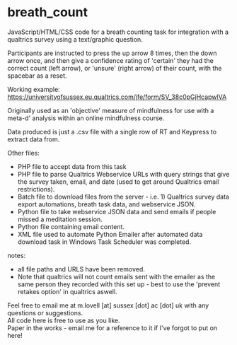 # breath_count

JavaScript/HTML/CSS code for a breath counting task for integration with a qualtrics survey using a text/graphic question. 

Participants are instructed to press the up arrow 8 times, then the down arrow once, and then give a confidence rating of 'certain' they had the correct count (left arrow), or 'unsure' (right arrow) of their count, with the spacebar as a reset.

Working example: https://universityofsussex.eu.qualtrics.com/jfe/form/SV_38c0pGjHcapwlVA

Originally used as an 'objective' measure of mindfulness for use with a meta-d' analysis within an online mindfulness course.

Data produced is just a .csv file with a single row of RT and Keypress to extract data from.

Other files:
- PHP file to accept data from this task
- PHP file to parse Qualtrics Webservice URLs with query strings that give the survey taken, email, and date (used to get around Qualtrics email restrictions).
- Batch file to download files from the server - i.e. 1) Qualtrics survey data export automations, breath task data, and webservice JSON.
- Python file to take webservice JSON data and send emails if people missed a meditation session.
- Python file containing email content.
- XML file used to automate Python Emailer after automated data download task in Windows Task Scheduler was completed.

notes:
- all file paths and URLS have been removed.
- Note that qualtrics will not count emails sent with the emailer as the same person they recorded with this set up - best to use the 'prevent retakes option' in qualtrics aswell.

Feel free to email me at m.lovell [at] sussex [dot] ac [dot] uk with any questions or suggestions.<br>
All code here is free to use as you like.<br>
Paper in the works - email me for a reference to it if I've forgot to put on here!
